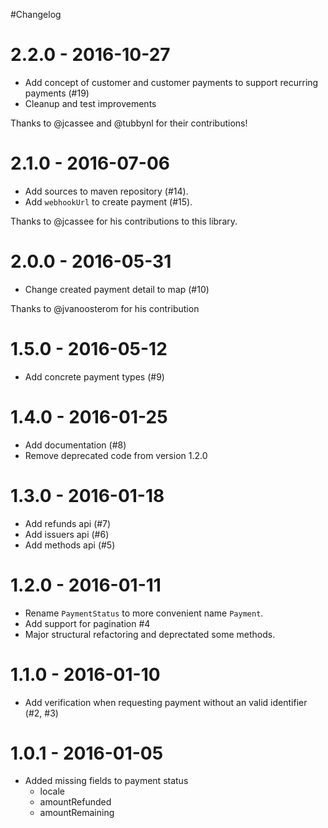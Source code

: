 #Changelog

# 2.2.0 - 2016-10-27

* Add concept of customer and customer payments to support recurring payments (#19)
* Cleanup and test improvements

Thanks to @jcassee and @tubbynl for their contributions!

# 2.1.0 - 2016-07-06

* Add sources to maven repository (#14).
* Add `webhookUrl` to create payment (#15).

Thanks to @jcassee for his contributions to this library.

# 2.0.0 - 2016-05-31

* Change created payment detail to map (#10)

Thanks to @jvanoosterom for his contribution

# 1.5.0 - 2016-05-12

* Add concrete payment types (#9)

# 1.4.0 - 2016-01-25

* Add documentation (#8)
* Remove deprecated code from version 1.2.0

# 1.3.0 - 2016-01-18

* Add refunds api (#7)
* Add issuers api (#6)
* Add methods api (#5)

# 1.2.0 - 2016-01-11

* Rename `PaymentStatus` to more convenient name `Payment`.
* Add support for pagination #4
* Major structural refactoring and deprectated some methods.

# 1.1.0 - 2016-01-10

* Add verification when requesting payment without an valid identifier (#2, #3)

# 1.0.1 - 2016-01-05

* Added missing fields to payment status
  * locale
  * amountRefunded
  * amountRemaining
